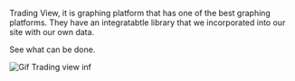 

Trading View, it is graphing platform that has one of the best  graphing platforms. They have an integratabtle library that we incorporated into our site with our own data.

See what can be done.

![Gif Trading view inf](./pictures/tradingview.gif)


